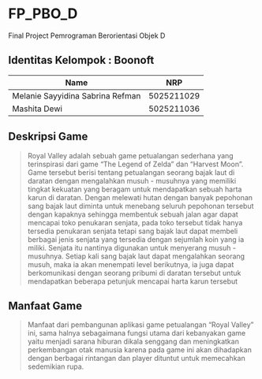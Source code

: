 # FP_PBO_D
Final Project Pemrograman Berorientasi Objek D

## Identitas Kelompok : Boonoft
| Name           | NRP        |
| ---            | ---        |
| Melanie Sayyidina Sabrina Refman| 5025211029 |
| Mashita Dewi   | 5025211036 |

## Deskripsi Game
>  Royal Valley adalah sebuah game petualangan sederhana yang terinspirasi dari game “The Legend of Zelda” dan “Harvest Moon”. Game tersebut berisi tentang petualangan seorang bajak laut di daratan dengan mengalahkan musuh - musuhnya yang memiliki tingkat kekuatan yang beragam untuk mendapatkan sebuah harta karun di daratan. Dengan melewati hutan dengan banyak pepohonan sang bajak laut diminta untuk menebang seluruh pepohonan tersebut dengan kapaknya sehingga membentuk sebuah jalan agar dapat mencapai toko penukaran senjata, pada toko tersebut tidak hanya tersedia penukaran senjata tetapi sang bajak laut dapat membeli berbagai jenis senjata yang tersedia dengan sejumlah koin yang ia miliki. Senjata itu nantinya digunakan untuk menyerang musuh - musuhnya. Setiap kali sang bajak laut dapat mengalahkan seorang musuh, maka ia akan menempati level berikutnya, ia juga dapat berkomunikasi dengan seorang pribumi di daratan tersebut untuk mendapatkan beberapa petunjuk mencapai harta karun tersebut

## Manfaat Game
>  Manfaat dari pembangunan aplikasi game petualangan “Royal Valley” ini, sama halnya sebagaimana fungsi utama dari kebanyakan game yaitu menjadi sarana hiburan dikala senggang dan meningkatkan perkembangan otak manusia karena pada game ini akan dihadapkan dengan berbagai rintangan dan player dituntut untuk memecahkan sedemikian rupa.
